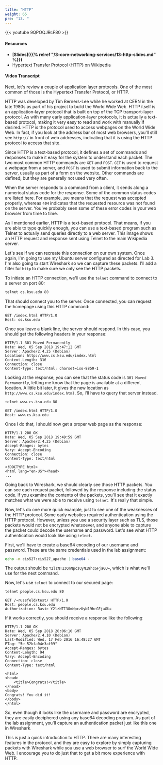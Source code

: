 ```yaml
---
title: "HTTP"
weight: 65
pre: "13. "
---
```


{{< youtube 9QPOQJRcF80 >}}

#### Resources

* **[Slides]({{% relref "/3-core-networking-services/13-http-slides.md"  %}})**
* [Hypertext Transfer Protocol (HTTP)](https://en.wikipedia.org/wiki/Hypertext_Transfer_Protocol) on Wikipedia

#### Video Transcript

Next, let's review a couple of application layer protocols. One of the most common of those is the Hypertext Transfer Protocol, or HTTP.

HTTP was developed by Tim Berners-Lee while he worked at CERN in the late 1980s as part of his project to build the World Wide Web. HTTP itself is an application-layer protocol that is built on top of the TCP transport-layer protocol. As with many early application-layer protocols, it is actually a text-based protocol, making it very easy to read and work with manually if desired. HTTP is the protocol used to access webpages on the World Wide Web. In fact, if you look at the address bar of most web browsers, you'll still see `http://` in front of web addresses, indicating that it is using the HTTP protocol to access that site.

Since HTTP is a text-based protocol, it defines a set of commands and responses to make it easy for the system to understand each packet. The two most common HTTP commands are `GET` and `POST`. `GET` is used to request a webpage from a server, and `POST` is used to submit information back to the server, usually as part of a form on the website. Other commands are defined, but they are generally not used very often.

When the server responds to a command from a client, it sends along a numerical status code for the response. Some of the common status codes are listed here. For example, `200` means that the request was accepted properly, whereas `404` indicates that the requested resource was not found on the server. You've probably seen some of these error codes in your web browser from time to time.

As I mentioned earlier, HTTP is a text-based protocol. That means, if you are able to type quickly enough, you can use a text-based program such as Telnet to actually send queries directly to a web server. This image shows an HTTP request and response sent using Telnet to the main Wikipedia server.

Let's see if we can recreate this connection on our own system. Once again, I'm going to use my Ubuntu server configured as directed for Lab 3. I'm also going to start Wireshark so we can capture these packets. I'll add a filter for `http` to make sure we only see the HTTP packets.

To initiate an HTTP connection, we'll use the `telnet` command to connect to a server on port 80:

```bash
telnet cs.ksu.edu 80
```

That should connect you to the server. Once connected, you can request the homepage using this HTTP command:

```http
GET /index.html HTTP/1.0
Host: cs.ksu.edu

```

Once you leave a blank line, the server should respond. In this case, you should get the following headers in your response:

```http
HTTP/1.1 301 Moved Permanently
Date: Wed, 05 Sep 2018 19:47:12 GMT
Server: Apache/2.4.25 (Debian)
Location: http://www.cs.ksu.edu/index.html
Content-Length: 316
Connection: close
Content-Type: text/html; charset=iso-8859-1
```

Looking at the response, you can see that the status code is `301 Moved Permanently`, letting me know that the page is available at a different location. A little bit later, it gives the new location as `http://www.cs.ksu.edu/index.html`. So, I'll have to query that server instead.

```bash
telnet www.cs.ksu.edu 80
```

```http
GET /index.html HTTP/1.0
Host: www.cs.ksu.edu

```

Once I do that, I should now get a proper web page as the response:

```http
HTTP/1.1 200 OK
Date: Wed, 05 Sep 2018 19:49:59 GMT
Server: Apache/2.4.25 (Debian)
Accept-Ranges: bytes
Vary: Accept-Encoding
Connection: close
Content-Type: text/html

<!DOCTYPE html>
<html lang="en-US"><head>
...
```

Going back to Wireshark, we should clearly see those HTTP packets. You can see each request packet, followed by the response including the status code. If you examine the contents of the packets, you'll see that it exactly matches what we were able to receive using `telnet`. It's really that simple.

Now, let's do one more quick example, just to see one of the weaknesses of the HTTP protocol. Some early websites required authentication using the HTTP protocol. However, unless you use a security layer such as TLS, those packets would not be encrypted whatsoever, and anyone able to capture the packet could decode the username and password. Let's see what HTTP authentication would look like using `telnet`.

First, we'll have to create a base64 encoding of our username and password. These are the same credentials used in the lab assignment:

```bash
echo -n cis527:cis527_apache | base64 -
```

The output should be `Y2lzNTI3OmNpczUyN19hcGFjaGU=`, which is what we'll use for the next command.

Now, let's use `telnet` to connect to our secured page:

```bash
telnet people.cs.ksu.edu 80
```

```http
GET /~russfeld/test/ HTTP/1.0
Host: people.cs.ksu.edu
Authorization: Basic Y2lzNTI3OmNpczUyN19hcGFjaGU=

```

If it works correctly, you should receive a response like the following:

```http
HTTP/1.1 200 OK
Date: Wed, 05 Sep 2018 20:06:10 GMT
Server: Apache/2.4.10 (Debian)
Last-Modified: Wed, 17 Feb 2016 16:48:27 GMT
ETag: "5e-52bfa04e3af09"
Accept-Ranges: bytes
Content-Length: 94
Vary: Accept-Encoding
Connection: close
Content-Type: text/html

<html>
<head>
	<title>Congrats!</title>
</head>
<body>
Congrats! You did it!
</body>
</html>
```

So, even though it looks like the username and password are encrypted, they are easily deciphered using any base64 decoding program. As part of the lab assignment, you'll capture an authentication packet just like this one in Wireshark.

This is just a quick introduction to HTTP. There are many interesting features in the protocol, and they are easy to explore by simply capturing packets with Wireshark while you use a web browser to surf the World Wide Web. I encourage you to do just that to get a bit more experience with HTTP.

